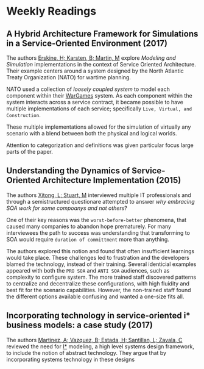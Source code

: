 # Weekly Readings

## A Hybrid Architecture Framework for Simulations in a Service-Oriented Environment (2017)

The authors [Erskine, H; Karsten, B; Martin, M](HybridFramework_Simulation_SOA.pdf) explore _Modeling and Simulation_ implementations in the context of Service Oriented Architecture. Their example centers around a system designed by the North Atlantic Treaty Organization (NATO) for wartime planning.

NATO used a collection of _loosely coupled system_ to model each component within their [WarGames](https://www.imdb.com/title/tt0086567/) system. As each component within the system interacts across a service contract, it became possible to have multiple implementations of each service; specifically `Live, Virtual, and Construction`.

These multiple implementations allowed for the simulation of virtually any scenario with a blend between both the physical and logical worlds.

Attention to categorization and definitions was given particular focus large parts of the paper.

## Understanding the Dynamics of Service-Oriented Architecture Implementation (2015)

The authors [Xitong, L; Stuart, M](Dynamics_SOA_Implementation.pdf) interviewed multiple IT professionals and through a semistructured questionare attempted to answer _why embracing SOA work for some compoanys and not others_?

One of their key reasons was the `worst-before-better` phenomena, that caused many companies to abandon hope prematurely. For many interviewees the path to success was understanding that transforming to SOA would require `duration of committment` more than anything.

The authors explored this notion and found that often insufficient learnings would take place. These challenges led to frustration and the developers blamed the technology, instead of their training. Several identicial examples appeared with both the `PRO SOA` and `ANTI SOA` audiences, such as complexity to configure system. The more trained staff discovered patterns to centralize and decentralize these configurations, with high fluidity and best fit for the scenario capabilities. However, the non-trained staff found the different options available confusing and wanted a one-size fits all.

## Incorporating technology in service-oriented i* business models: a case study (2017)

The authors [Martinez, A; Vazquez, B; Estada, H; Santillan, L; Zavala, C](Incorp_SOA_BusinessModels_CaseStudy.pdf) reviewed the need for [I*](https://en.wikipedia.org/wiki/I*) modeling, a high level systems design framework, to include the notion of abstract technology. They argue that by incorporating systems technology in these designs  
